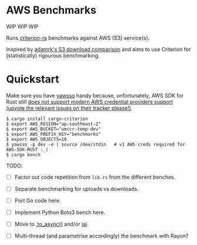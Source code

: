 # AWS Benchmarks

WIP WIP WIP

Runs [criterion-rs][criterion-rs] benchmarks against AWS (S3) service(s).

Inspired by [adamrk's S3 download comparison](https://github.com/adamrk/s3-download-comparison) 
and aims to use Criterion for (statistically) rigourous benchmarking.

# Quickstart

Make sure you have [yawsso][yawsso] handy because, unfortunately, AWS SDK for Rust still [does not support modern
AWS credential providers support (upvote the relevant issues on their tracker please!)][aws-sdk-rust-creds].

```
$ cargo install cargo-criterion
$ export AWS_REGION="ap-southeast-2"
$ export AWS_BUCKET="umccr-temp-dev"
$ export AWS_PREFIX_KEY="benchmarks"
$ export AWS_OBJECTS=10
$ yawsso -p dev -e | source /dev/stdin   # v1 AWS creds required for AWS-SDK-RUST :_(
$ cargo bench
```

TODO:

* [ ] Factor out code repetition from `lib.rs` from the different benches.
* [ ] Separate benchmarking for uploads vs downloads.
* [ ] Port Go code here.
* [ ] Implement Python Boto3 bench here.
* [ ] Move to [.to_async()](https://bheisler.github.io/criterion.rs/criterion/struct.Bencher.html#method.to_async) and/or
  [iai](https://github.com/bheisler/iai).
* [ ] Multi-thread (and parametrise accordingly) the benchmark with Rayon?
  

[criterion-rs]: https://crates.io/crates/criterion
[yawsso]: https://github.com/victorskl/yawsso
[aws-sdk-rust-creds]: https://github.com/awslabs/aws-sdk-rust/issues?page=2&q=is%3Aissue+is%3Aopen